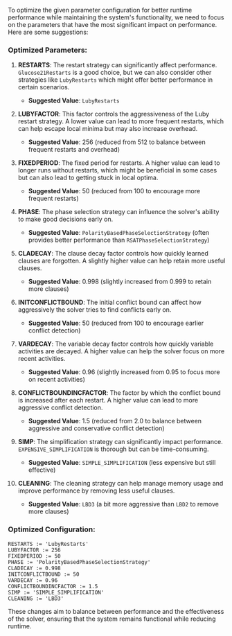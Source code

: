 To optimize the given parameter configuration for better runtime performance while maintaining the system's functionality, we need to focus on the parameters that have the most significant impact on performance. Here are some suggestions:

### Optimized Parameters:

1. **RESTARTS**: The restart strategy can significantly affect performance. `Glucose21Restarts` is a good choice, but we can also consider other strategies like `LubyRestarts` which might offer better performance in certain scenarios.
   - **Suggested Value**: `LubyRestarts`

2. **LUBYFACTOR**: This factor controls the aggressiveness of the Luby restart strategy. A lower value can lead to more frequent restarts, which can help escape local minima but may also increase overhead.
   - **Suggested Value**: 256 (reduced from 512 to balance between frequent restarts and overhead)

3. **FIXEDPERIOD**: The fixed period for restarts. A higher value can lead to longer runs without restarts, which might be beneficial in some cases but can also lead to getting stuck in local optima.
   - **Suggested Value**: 50 (reduced from 100 to encourage more frequent restarts)

4. **PHASE**: The phase selection strategy can influence the solver's ability to make good decisions early on.
   - **Suggested Value**: `PolarityBasedPhaseSelectionStrategy` (often provides better performance than `RSATPhaseSelectionStrategy`)

5. **CLADECAY**: The clause decay factor controls how quickly learned clauses are forgotten. A slightly higher value can help retain more useful clauses.
   - **Suggested Value**: 0.998 (slightly increased from 0.999 to retain more clauses)

6. **INITCONFLICTBOUND**: The initial conflict bound can affect how aggressively the solver tries to find conflicts early on.
   - **Suggested Value**: 50 (reduced from 100 to encourage earlier conflict detection)

7. **VARDECAY**: The variable decay factor controls how quickly variable activities are decayed. A higher value can help the solver focus on more recent activities.
   - **Suggested Value**: 0.96 (slightly increased from 0.95 to focus more on recent activities)

8. **CONFLICTBOUNDINCFACTOR**: The factor by which the conflict bound is increased after each restart. A higher value can lead to more aggressive conflict detection.
   - **Suggested Value**: 1.5 (reduced from 2.0 to balance between aggressive and conservative conflict detection)

9. **SIMP**: The simplification strategy can significantly impact performance. `EXPENSIVE_SIMPLIFICATION` is thorough but can be time-consuming.
   - **Suggested Value**: `SIMPLE_SIMPLIFICATION` (less expensive but still effective)

10. **CLEANING**: The cleaning strategy can help manage memory usage and improve performance by removing less useful clauses.
    - **Suggested Value**: `LBD3` (a bit more aggressive than `LBD2` to remove more clauses)

### Optimized Configuration:
```plaintext
RESTARTS := 'LubyRestarts'
LUBYFACTOR := 256
FIXEDPERIOD := 50
PHASE := 'PolarityBasedPhaseSelectionStrategy'
CLADECAY := 0.998
INITCONFLICTBOUND := 50
VARDECAY := 0.96
CONFLICTBOUNDINCFACTOR := 1.5
SIMP := 'SIMPLE_SIMPLIFICATION'
CLEANING := 'LBD3'
```

These changes aim to balance between performance and the effectiveness of the solver, ensuring that the system remains functional while reducing runtime.